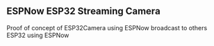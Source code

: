 ## ESPNow ESP32 Streaming Camera 

Proof of concept of ESP32Camera using ESPNow broadcast to others ESP32 using ESPNow
